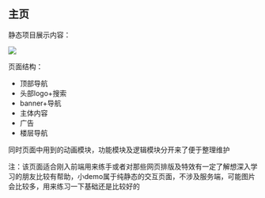 ## 主页

静态项目展示内容：

![](./imgs/tianmao.gif)

页面结构：

- 顶部导航
- 头部logo+搜索
- banner+导航
- 主体内容
- 广告
- 楼层导航

同时页面中用到的动画模块，功能模块及逻辑模块分开来了便于整理维护

注：该页面适合刚入前端用来练手或者对那些网页排版及特效有一定了解想深入学习的朋友比较有帮助，小demo属于纯静态的交互页面，不涉及服务端，可能图片会比较多，用来练习一下基础还是比较好的

